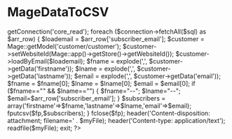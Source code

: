 # MageDataToCSV
<?php
 
ini_set('max_execution_time', 600);
ini_set('memory_limit', '1024M');
 
require 'app/Mage.php';
$app = Mage::app('');
 
$myFile = "var/export/subscribers.csv";
$fp = fopen($myFile, 'w');
 
$columns = array('customers_firstname','customers_lastname','customers_email_address');
fputcsv($fp,$columns);
 
/* get Newsletter Subscriber whose status is equal to "Subscribed"    */
 
$sql = "SELECT * FROM newsletter_subscriber WHERE subscriber_status = 1";
$connection = Mage::getSingleton('core/resource')->getConnection('core_read');
foreach ($connection->fetchAll($sql) as $arr_row) {
 
$loademail = $arr_row['subscriber_email'];
 
$customer = Mage::getModel('customer/customer');
$customer->setWebsiteId(Mage::app()->getStore()->getWebsiteId());
$customer->loadByEmail($loademail);
 
$fname = explode(',', $customer->getData('firstname'));
$lname = explode(',', $customer->getData('lastname'));
$email = explode(',', $customer->getData('email'));
$fname = $fname[0];
$lname = $lname[0];
$email = $email[0];
if ($fname=="" && $lname=="")
{
$fname="--";
$lname="--";
$email=$arr_row['subscriber_email'];
}
$subscribers = array('firstname'=>$fname,'lastname'=>$lname,'email'=>$email);
fputcsv($fp,$subscribers);
}
 
fclose($fp);
header('Content-disposition: attachment; filename=' . $myFile);
header('Content-type: application/text');
readfile($myFile);
exit;
?>
